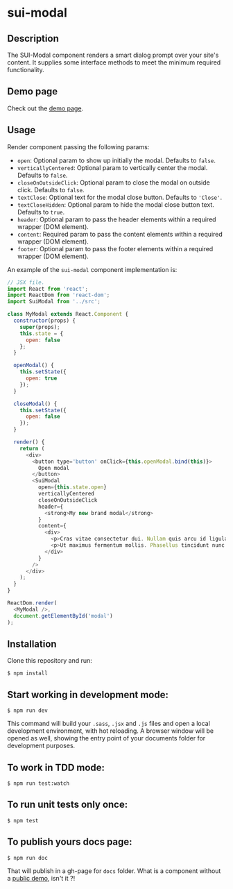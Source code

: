 # sui-modal

## Description
The SUI-Modal component renders a smart dialog prompt over your site's content. It supplies some interface methods to meet the minimum required functionality.

## Demo page
Check out the [demo page](http://sui-components.github.io/sui-modal/).

## Usage
Render component passing the following params:
* `open`: Optional param to show up initially the modal. Defaults to `false`.
*  `verticallyCentered`: Optional param to vertically center the modal. Defaults to `false`.
* `closeOnOutsideClick`: Optional param to close the modal on outside click. Defaults to `false`.
* `textClose`: Optional text for the modal close button. Defaults to `'Close'`.
 * `textCloseHidden`: Optional param to hide the modal close button text. Defaults to `true`.
* `header`: Optional param to pass the header elements within a required wrapper (DOM element).
*  `content`: Required param to pass the content elements within a required wrapper (DOM element).
* `footer`: Optional param to pass the footer elements within a required wrapper (DOM element).

An example of the `sui-modal` component implementation is:

```javascript
// JSX file.
import React from 'react';
import ReactDom from 'react-dom';
import SuiModal from '../src';

class MyModal extends React.Component {
  constructor(props) {
    super(props);
    this.state = {
      open: false
    };
  }

  openModal() {
    this.setState({
      open: true
    });
  }

  closeModal() {
    this.setState({
      open: false
    });
  }

  render() {
    return (
      <div>
        <button type='button' onClick={this.openModal.bind(this)}>
          Open modal
        </button>
        <SuiModal
          open={this.state.open}
          verticallyCentered
          closeOnOutsideClick
          header={
            <strong>My new brand modal</strong>
          }
          content={
            <div>
              <p>Cras vitae consectetur dui. Nullam quis arcu id ligula rhoncus faucibus et eget odio. Etiam vulputate fringilla nibh sed sodales. Phasellus facilisis dignissim aliquet. Vestibulum ante ipsum primis in faucibus orci luctus et ultrices posuere cubilia Curae; Quisque feugiat vehicula odio at venenatis. Integer rhoncus tortor sed auctor laoreet. Aliquam ac vulputate urna. Suspendisse felis eros, maximus eget urna vitae, pellentesque pretium odio. Duis mi arcu, laoreet sit amet pulvinar ac, congue quis turpis. Cras rutrum leo ac massa malesuada, quis vestibulum lorem convallis. Fusce eget tellus euismod, fringilla nulla ornare, blandit purus. Nam orci lacus, faucibus at nisi id, auctor molestie nunc. Nulla a porta quam. Donec vel iaculis nibh.</p>
              <p>Ut maximus fermentum mollis. Phasellus tincidunt nunc sem, eu efficitur nunc porta ut. Suspendisse aliquam odio ex, in facilisis turpis dictum quis. Morbi a venenatis ante, at imperdiet neque. Nullam eu risus dignissim, semper nunc in, sodales nibh. Sed tempus sapien id libero vulputate, at vestibulum tellus tempor. Aenean ornare massa et semper porta.</p>
            </div>
          }
        />
      </div>
    );
  }
}

ReactDom.render(
  <MyModal />,
  document.getElementById('modal')
);
```

## Installation
Clone this repository and run:
```
$ npm install
```

## Start working in development mode:
```
$ npm run dev
```
This command will build your `.sass`, `.jsx` and `.js` files and open a local development environment, with hot reloading. A browser window will be opened as well, showing the entry point of your documents folder for development purposes.

## To work in TDD mode:
```
$ npm run test:watch
```
## To run unit tests only once:
```
$ npm test
```
## To publish yours docs page:
```
$ npm run doc
```

That will publish in a gh-page for `docs` folder. What is a component without a [public demo](http://sui-components.github.io/sui-modal/), isn't it ?!
